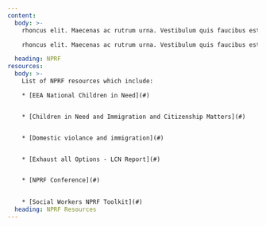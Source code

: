 ```yaml
---
content:
  body: >-
    rhoncus elit. Maecenas ac rutrum urna. Vestibulum quis faucibus est. Pellentesque habitant morbi tristique senectus et netus et malesuada fames ac turpis egestas. Donec eleifend sed dui ac sodales. Morbi non porta nisi. Suspendisse ultricies est nec nulla elementum, ut luctus lectus suscipit. 

    rhoncus elit. Maecenas ac rutrum urna. Vestibulum quis faucibus est. Pellentesque habitant morbi tristique senectus et netus et malesuada fames ac turpis egestas. Donec eleifend sed dui ac sodales. Morbi non porta nisi. Suspendisse ultricies est nec nulla elementum, ut luctus lectus suscipit. 

  heading: NPRF
resources:
  body: >-
    List of NPRF resources which include:

    * [EEA National Children in Need](#)


    * [Children in Need and Immigration and Citizenship Matters](#)


    * [Domestic violance and immigration](#)


    * [Exhaust all Options - LCN Report](#)


    * [NPRF Conference](#)
    

    * [Social Workers NPRF Toolkit](#)
  heading: NPRF Resources
---
```

